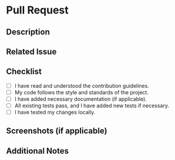 # Pull Request

## Description
<!-- Provide a brief description of the changes introduced by this pull request. -->

## Related Issue
<!-- If this pull request is related to an existing issue, please reference it here using the following format: -->
<!-- Fixes #IssueNumber -->

## Checklist
<!-- Please review the following checklist and mark each item as complete (by checking the box) or incomplete (by leaving it unchecked). -->

- [ ] I have read and understood the contribution guidelines.
- [ ] My code follows the style and standards of the project.
- [ ] I have added necessary documentation (if applicable).
- [ ] All existing tests pass, and I have added new tests if necessary.
- [ ] I have tested my changes locally.

## Screenshots (if applicable)
<!-- If your changes include any visual components or UI changes, please provide screenshots to demonstrate the before and after states. -->

## Additional Notes
<!-- Add any additional context, notes, or explanations that may be relevant to reviewers. -->
